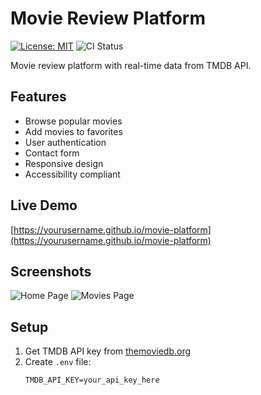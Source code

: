 # Movie Review Platform

[![License: MIT](https://img.shields.io/badge/License-MIT-yellow.svg)](https://opensource.org/licenses/MIT)
![CI Status](https://github.com/yourusername/movie-platform/actions/workflows/main.yml/badge.svg)

Movie review platform with real-time data from TMDB API.

## Features
- Browse popular movies
- Add movies to favorites
- User authentication
- Contact form
- Responsive design
- Accessibility compliant

## Live Demo
[https://yourusername.github.io/movie-platform](https://yourusername.github.io/movie-platform)

## Screenshots
![Home Page](screenshots/home.png)
![Movies Page](screenshots/movies.png)

## Setup
1. Get TMDB API key from [themoviedb.org](https://www.themoviedb.org/)
2. Create `.env` file:
   ```env
   TMDB_API_KEY=your_api_key_here
